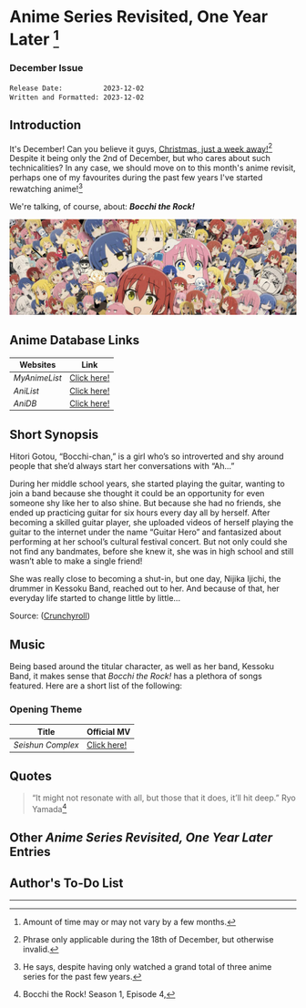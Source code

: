 # Anime Series Revisited, One Year Later [^1]
[^1]: Amount of time may or may not vary by a few months.

### December Issue
```
Release Date:          2023-12-02
Written and Formatted: 2023-12-02
```
## Introduction

It's December! Can you believe it guys, [Christmas, just a week away!](https://www.tiktok.com/@canyoubelieveitguys_/video/7178264328578141482?lang=en)[^2] Despite it being only the 2nd of December, but who cares about such technicalities? In any case, we should move on to this month's anime revisit, perhaps one of my favourites during the past few years I've started rewatching anime![^3]
[^2]: Phrase only applicable during the 18th of December, but otherwise invalid.
[^3]: He says, despite having only watched a grand total of three anime series for the past few years.

We're talking, of course, about:
***Bocchi the Rock!***

![Image Banner](https://github.com/lunanashi/app-dev/blob/readme-edits/banner.jpg)

## Anime Database Links

| Websites      | Link                                                               |
| ------------- | ------------------------------------------------------------------ |
| *MyAnimeList* | [Click here!](https://myanimelist.net/anime/47917/Bocchi_the_Rock) |
| *AniList*     | [Click here!](https://anilist.co/anime/130003/Bocchi-the-Rock)     |
| *AniDB*       | [Click here!](https://anidb.net/anime/16063)                       |

## Short Synopsis

Hitori Gotou, “Bocchi-chan,” is a girl who’s so introverted and shy around people that she’d always start her conversations with “Ah...”

During her middle school years, she started playing the guitar, wanting to join a band because she thought it could be an opportunity for even someone shy like her to also shine. But because she had no friends, she ended up practicing guitar for six hours every day all by herself. After becoming a skilled guitar player, she uploaded videos of herself playing the guitar to the internet under the name “Guitar Hero” and fantasized about performing at her school’s cultural festival concert. But not only could she not find any bandmates, before she knew it, she was in high school and still wasn’t able to make a single friend!

She was really close to becoming a shut-in, but one day, Nijika Ijichi, the drummer in Kessoku Band, reached out to her. And because of that, her everyday life started to change little by little...

Source: ([Crunchyroll](https://www.crunchyroll.com/series/GXJHM3P19/bocchi-the-rock))

## Music

Being based around the titular character, as well as her band, Kessoku Band, it makes sense that *Bocchi the Rock!* has a plethora of songs featured. Here are a short list of the following:

### Opening Theme
| Title | Official MV |
| ----- | ----------- |
| *Seishun Complex* | [Click here!](https://www.youtube.com/watch?v=Yd8kUoB72xU) |


## Quotes

>“It might not resonate with all, but those that it does, it’ll hit deep.” Ryo Yamada[^4]
[^4]: Bocchi the Rock! Season 1, Episode 4,

## Other *Anime Series Revisited, One Year Later* Entries

## Author's To-Do List 

---
